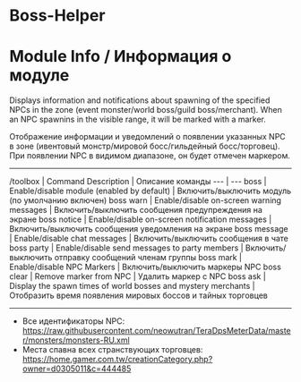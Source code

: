 Boss-Helper
======

# Module Info / Информация о модуле

Displays information and notifications about spawning of the specified NPCs in the zone (event monster/world boss/guild boss/merchant).
When an NPC spawnins in the visible range, it will be marked with a marker.

Отображение информации и уведомлений о появлении указанных NPC в зоне (ивентовый монстр/мировой босс/гильдейный босс/торговец). 
При появлении NPC в видимом диапазоне, он будет отмечен маркером.

------

/toolbox | Command Description | Описание команды
--- | ---
boss | Enable/disable module (enabled by default) | Включить/выключить модуль (по умолчанию включен)
boss warn | Enable/disable on-screen warning messages | Включить/выключить сообщения предупреждения на экране
boss notice | Enable/disable on-screen notification messages | Включить/выключить сообщения уведомления на экране
boss message | Enable/disable chat messages | Включить/выключить сообщения в чате
boss party | Enable/disable send messages to party members | Включить/выключить отправку сообщений членам группы
boss mark | Enable/disable NPC Markers | Включить/выключить маркеры NPC
boss clear | Remove marker from NPC | Удалить маркер с NPC
boss ask | Display the spawn times of world bosses and mystery merchants | Отобразить время появления мировых боссов и тайных торговцев

------

- Все идентификаторы NPC: https://raw.githubusercontent.com/neowutran/TeraDpsMeterData/master/monsters/monsters-RU.xml
- Места спавна всех странствующих торговцев: https://home.gamer.com.tw/creationCategory.php?owner=d0305011&c=444485
